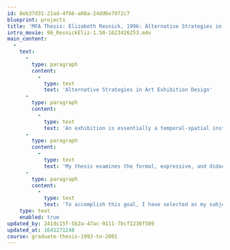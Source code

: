 ```yaml
---
id: 8eb37d31-21ad-4f66-a08a-24dd6e7972c7
blueprint: projects
title: 'MFA Thesis: Elizabeth Resnick, 1996: Alternative Strategies in Art Exhibition Design'
intro_movie: 96_ResnickEliz-1.50-1623426253.m4v
main_content:
  -
    text:
      -
        type: paragraph
        content:
          -
            type: text
            text: 'Alternative Strategies in Art Exhibition Design'
      -
        type: paragraph
        content:
          -
            type: text
            text: 'An exhibition is essentially a temporal-spatial installation of cultural artifacts. These artifacts are often linked by a narrative structure. However, the narrative does not always satisfactorily explain the reason why certain objects are brought together. For this reason I believe the spatial context in which the artifacts are displayed to be as significant in conveying meaning as the artifacts themselves. As such, this type of installation can evoke a cultural discourse achieving an aesthetic or political goal, while disseminating information and knowledge on its subject.'
      -
        type: paragraph
        content:
          -
            type: text
            text: 'My thesis examines the formal, expressive, and didactic strategies used to convey the meaning of the artifacts in an exhibition. My goal is to design an exhibition that immerses the viewer in an active space that reveals and provokes, but also informs and educates. '
      -
        type: paragraph
        content:
          -
            type: text
            text: 'To accomplish this goal, I have selected as my subject an investigation of the innovative ideas and mass communication strategies used by the historical Avant-Garde movements of Futurism, Dada, and Constructivism. Further I will present evidence of the legacy of these ideas and strategies where it exists in American art and communications design of the 1980s and 1990s.'
    type: text
    enabled: true
updated_by: 241dc15f-5b2a-47ac-9111-7bcf1230f589
updated_at: 1641271248
course: graduate-thesis-1993-to-2001
---
```

